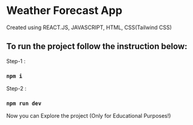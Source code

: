 # Weather Forecast App

Created using REACT.JS, JAVASCRIPT, HTML, CSS(Tailwind CSS)

## To run the project follow the instruction below:

Step-1 : 
### `npm i`

Step-2 : 
### `npm run dev`

Now you can Explore the project (Only for Educational Purposes!)
